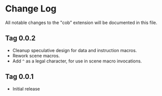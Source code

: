 # Change Log

All notable changes to the "cob" extension will be documented in this file.

## Tag 0.0.2

- Cleanup speculative design for data and instruction macros.
- Rework scene macros.
- Add `^` as a legal character, for use in scene macro invocations.

## Tag 0.0.1

- Initial release
